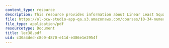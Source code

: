 ```yaml
---
content_type: resource
description: This resource provides information about Linear Least Squares frequency.
file: https://ol-ocw-studio-app-qa.s3.amazonaws.com/courses/10-34-numerical-methods-applied-to-chemical-engineering-fall-2005/c30a4dedc8c04870e11de386e1e2954f_lec38.pdf
file_type: application/pdf
resourcetype: Document
title: lec38.pdf
uid: c30a4ded-c8c0-4870-e11d-e386e1e2954f
---
```

